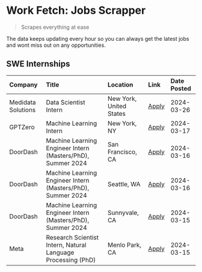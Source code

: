 # Work Fetch: Jobs Scrapper
> Scrapes everything at ease

The data keeps updating every hour so you can always get the latest jobs and wont miss out on any opportunities.

## SWE Internships
<!--START_SECTION:workfetch-->
| Company            | Title                                                        | Location                | Link                                                                                                                                                                                                                                                                     | Date Posted   |
|:-------------------|:-------------------------------------------------------------|:------------------------|:-------------------------------------------------------------------------------------------------------------------------------------------------------------------------------------------------------------------------------------------------------------------------|:--------------|
| Medidata Solutions | Data Scientist Intern                                        | New York, United States | [Apply](https://www.linkedin.com/jobs/view/data-scientist-intern-at-medidata-solutions-3810253704?position=9&pageNum=0&refId=cQdlK5LEDxlzmcrc%2B0WPVA%3D%3D&trackingId=RQlvMhiXvuKpFOv8cwN%2BKQ%3D%3D&trk=public_jobs_jserp-result_search-card)                          | 2024-03-26    |
| GPTZero            | Machine Learning Intern                                      | New York, NY            | [Apply](https://www.linkedin.com/jobs/view/machine-learning-intern-at-gptzero-3860723963?position=8&pageNum=0&refId=cQdlK5LEDxlzmcrc%2B0WPVA%3D%3D&trackingId=oZrYDWZntEVLXr9ELh7KJA%3D%3D&trk=public_jobs_jserp-result_search-card)                                     | 2024-03-17    |
| DoorDash           | Machine Learning Engineer Intern (Masters/PhD), Summer 2024  | San Francisco, CA       | [Apply](https://www.linkedin.com/jobs/view/machine-learning-engineer-intern-masters-phd-summer-2024-at-doordash-3736457737?position=3&pageNum=0&refId=cQdlK5LEDxlzmcrc%2B0WPVA%3D%3D&trackingId=KEaRzzMrGkWRzKUTpZ4dcQ%3D%3D&trk=public_jobs_jserp-result_search-card)   | 2024-03-16    |
| DoorDash           | Machine Learning Engineer Intern (Masters/PhD), Summer 2024  | Seattle, WA             | [Apply](https://www.linkedin.com/jobs/view/machine-learning-engineer-intern-masters-phd-summer-2024-at-doordash-3736455966?position=4&pageNum=0&refId=cQdlK5LEDxlzmcrc%2B0WPVA%3D%3D&trackingId=NkXFdKG8LJSbt%2BBhHatmiQ%3D%3D&trk=public_jobs_jserp-result_search-card) | 2024-03-16    |
| DoorDash           | Machine Learning Engineer Intern (Masters/PhD), Summer 2024  | Sunnyvale, CA           | [Apply](https://www.linkedin.com/jobs/view/machine-learning-engineer-intern-masters-phd-summer-2024-at-doordash-3736454973?position=2&pageNum=0&refId=cQdlK5LEDxlzmcrc%2B0WPVA%3D%3D&trackingId=9rO73SERNVl%2BWeW7yFbnUQ%3D%3D&trk=public_jobs_jserp-result_search-card) | 2024-03-15    |
| Meta               | Research Scientist Intern, Natural Language Processing (PhD) | Menlo Park, CA          | [Apply](https://www.linkedin.com/jobs/view/research-scientist-intern-natural-language-processing-phd-at-meta-3858718375?position=10&pageNum=0&refId=cQdlK5LEDxlzmcrc%2B0WPVA%3D%3D&trackingId=7ocGY4QgABs47eoMTcK0Sg%3D%3D&trk=public_jobs_jserp-result_search-card)     | 2024-03-15    |
<!--END_SECTION:workfetch-->
